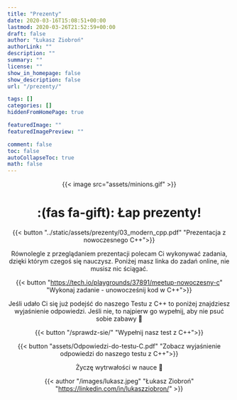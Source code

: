 ```yaml
---
title: "Prezenty"
date: 2020-03-16T15:08:51+00:00
lastmod: 2020-03-26T21:52:59+00:00
draft: false
author: "Łukasz Ziobroń"
authorLink: ""
description: ""
summary: ""
license: ""
show_in_homepage: false
show_description: false
url: "/prezenty/"

tags: []
categories: []
hiddenFromHomePage: true

featuredImage: ""
featuredImagePreview: ""

comment: false
toc: false
autoCollapseToc: true
math: false
---
```


<div style="text-align: center">

{{< image src="assets/minions.gif" >}}

# :(fas fa-gift): Łap prezenty!

{{< button "../static/assets/prezenty/03_modern_cpp.pdf" "Prezentacja z nowoczesnego C++">}}

Równolegle z przeglądaniem prezentacji polecam Ci wykonywać zadania, dzięki którym czegoś się nauczysz. Poniżej masz linka do zadań online, nie musisz nic ściągać.

{{< button "https://tech.io/playgrounds/37891/meetup-nowoczesny-c" "Wykonaj zadanie - unowocześnij kod w C++">}}

Jeśli udało Ci się już podejść do naszego Testu z C++ to poniżej znajdziesz wyjaśnienie odpowiedzi. Jeśli nie, to najpierw go wypełnij, aby nie psuć sobie zabawy 🙂

{{< button "/sprawdz-sie/" "Wypełnij nasz test z C++">}}

{{< button "assets/Odpowiedzi-do-testu-C.pdf" "Zobacz wyjaśnienie odpowiedzi do naszego testu z C++">}}

Życzę wytrwałości w nauce 🙂

{{< author "/images/lukasz.jpeg" "Łukasz Ziobroń" "https://linkedin.com/in/lukaszziobron/" >}}

</div>
